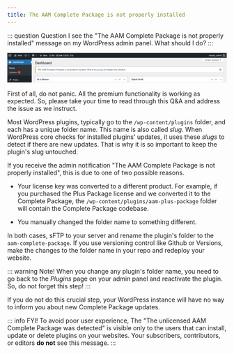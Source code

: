 ```yaml
---
title: The AAM Complete Package is not properly installed
---
```


::: question Question
I see the "The AAM Complete Package is not properly installed" message on my WordPress admin panel. What should I do?
:::

![Incorrectly Installed Package Notice](./assets/incorrect-installation-notice.png)

First of all, do not panic. All the premium functionality is working as expected. So, please take your time to read through this Q&A and address the issue as we instruct.

Most WordPress plugins, typically go to the `/wp-content/plugins` folder, and each has a unique folder name. This name is also called _slug_. When WordPress core checks for installed plugins' updates, it uses these _slugs_ to detect if there are new updates. That is why it is so important to keep the plugin's slug untouched.

If you receive the admin notification "The AAM Complete Package is not properly installed", this is due to one of two possible reasons.

- Your license key was converted to a different product. For example, if you purchased the Plus Package license and we converted it to the Complete Package, the `/wp-content/plugins/aam-plus-package` folder will contain the Complete Package codebase.

- You manually changed the folder name to something different.

In both cases, sFTP to your server and rename the plugin's folder to the `aam-complete-package`. If you use versioning control like Github or Versions, make the changes to the folder name in your repo and redeploy your website.

::: warning Note!
When you change any plugin's folder name, you need to go back to the _Plugins_ page on your admin panel and reactivate the plugin. So, do not forget this step!
:::

If you do not do this crucial step, your WordPress instance will have no way to inform you about new Complete Package updates.

::: info FYI!
To avoid poor user experience, The "The unlicensed AAM Complete Package was detected" is visible only to the users that can install, update or delete plugins on your websites. Your subscribers, contributors, or editors **do not** see this message.
:::